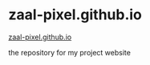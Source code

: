 # zaal-pixel.github.io

[zaal-pixel.github.io](https://zaal-pixel.github.io/)

the repository for my project website
